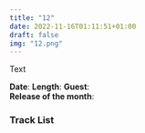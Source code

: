 ```yaml
---
title: "12"
date: 2022-11-16T01:11:51+01:00
draft: false
img: "12.png"
---
```


Text

**Date**: 
**Length**: 
**Guest**:   
**Release of the month**: 

<div>

</div>

### Track List